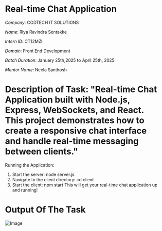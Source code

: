 # Real-time Chat Application

*Company*: CODTECH IT SOLUTIONS

*Name*: Riya Ravindra Sontakke

*Intern ID*: CT12MZI

*Domain*: Front End Development

*Batch Duration*: January 25th,2025 to April 25th, 2025

*Mentor Name*: Neela Santhosh

# Description of Task: "Real-time Chat Application built with Node.js, Express, WebSockets, and React. This project demonstrates how to create a responsive chat interface and handle real-time messaging between clients."
Running the Application:
1. Start the server: node server.js
2. Navigate to the client directory: cd client
3. Start the client: npm start
This will get your real-time chat application up and running!

#  Output Of The Task

![Image](https://github.com/user-attachments/assets/7a864794-c82a-4077-9885-976116473f32)
